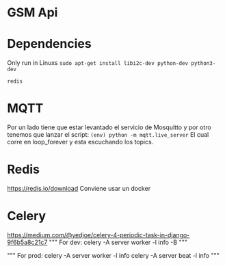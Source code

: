 # GSM Api

# Dependencies
Only run in Linuxs
`sudo apt-get install libi2c-dev python-dev python3-dev`

`redis`

# MQTT
Por un lado tiene que estar levantado el servicio de Mosquitto y por otro tenemos que lanzar el script:
`(env) python -m mqtt.live_server`
El cual corre en loop_forever y esta escuchando los topics.

# Redis
https://redis.io/download
Conviene usar un docker

# Celery
https://medium.com/@yedjoe/celery-4-periodic-task-in-django-9f6b5a8c21c7
"""
For dev: celery -A server worker -l info -B
"""

"""
For prod: 
celery -A server worker -l info
celery -A server beat -l info
"""